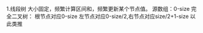 1.线段树
  大小固定，频繁计算区间和，频繁更新某个节点值。
  源数组：0-size
  完全二叉树：
    根节点对应0-size
    左节点对应0-size/2,右节点对应size/2+1-size
    以此类推
      
  
  
  
  
